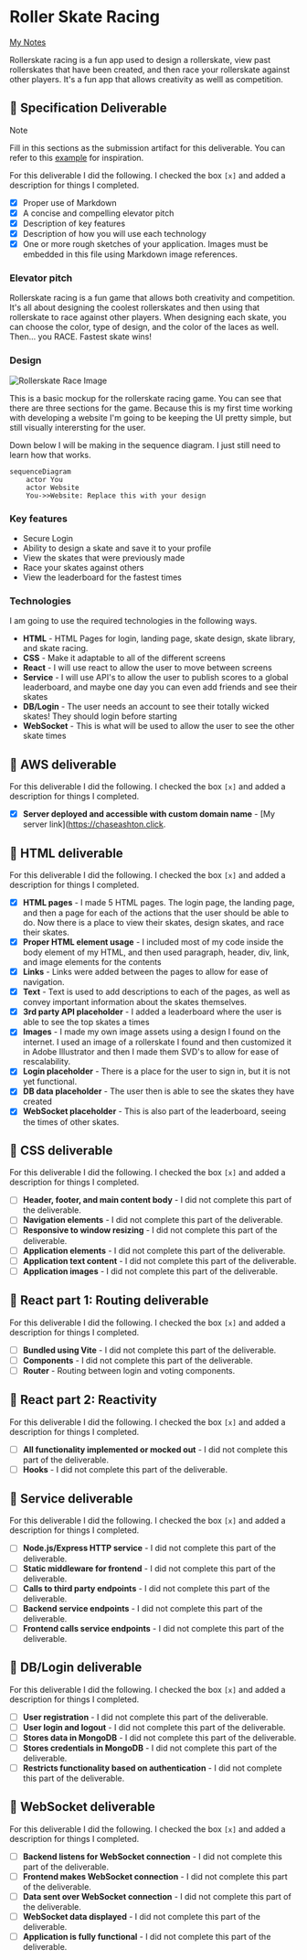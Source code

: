 # Roller Skate Racing

[My Notes](notes.md)

Rollerskate racing is a fun app used to design a rollerskate, view past rollerskates that have been created, and then race your rollerskate against other players. It's a fun app that allows creativity as welll as competition.

## 🚀 Specification Deliverable

> [!NOTE]
>  Fill in this sections as the submission artifact for this deliverable. You can refer to this [example](https://github.com/webprogramming260/startup-example/blob/main/README.md) for inspiration.

For this deliverable I did the following. I checked the box `[x]` and added a description for things I completed.

- [x] Proper use of Markdown
- [x] A concise and compelling elevator pitch
- [x] Description of key features
- [x] Description of how you will use each technology
- [x] One or more rough sketches of your application. Images must be embedded in this file using Markdown image references.

### Elevator pitch

Rollerskate racing is a fun game that allows both creativity and competition. It's all about designing the coolest rollerskates and then using that rollerskate to race against other players. When designing each skate, you can choose the color, type of design, and the color of the laces as well. Then... you RACE. Fastest skate wins!

### Design

![Rollerskate Race Image](appMockup.png)

This is a basic mockup for the rollerskate racing game. You can see that there are three sections for the game. Because this is my first time working with developing a website I'm going to be keeping the UI pretty simple, but still visually interersting for the user.

Down below I will be making in the sequence diagram. I just still need to learn how that works.

```mermaid
sequenceDiagram
    actor You
    actor Website
    You->>Website: Replace this with your design
```

### Key features

- Secure Login
- Ability to design a skate and save it to your profile
- View the skates that were previously made
- Race your skates against others
- View the leaderboard for the fastest times

### Technologies

I am going to use the required technologies in the following ways.

- **HTML** - HTML Pages for login, landing page, skate design, skate library, and skate racing. 
- **CSS** - Make it adaptable to all of the different screens
- **React** - I will use react to allow the user to move between screens
- **Service** - I will use API's to allow the user to publish scores to a global leaderboard, and maybe one day you can even add friends and see their skates
- **DB/Login** - The user needs an account to see their totally wicked skates! They should login before starting
- **WebSocket** - This is what will be used to allow the user to see the other skate times

## 🚀 AWS deliverable

For this deliverable I did the following. I checked the box `[x]` and added a description for things I completed.

- [x] **Server deployed and accessible with custom domain name** - [My server link](https://chaseashton.click.

## 🚀 HTML deliverable

For this deliverable I did the following. I checked the box `[x]` and added a description for things I completed.

- [x] **HTML pages** - I made 5 HTML pages. The login page, the landing page, and then a page for each of the actions that the user should be able to do. Now there is a place to view their skates, design skates, and race their skates. 
- [x] **Proper HTML element usage** - I included most of my code inside the body element of my HTML, and then used paragraph, header, div, link, and image elements for the contents
- [x] **Links** - Links were added between the pages to allow for ease of navigation.
- [x] **Text** - Text is used to add descriptions to each of the pages, as well as convey important information about the skates themselves.
- [x] **3rd party API placeholder** - I added a leaderboard where the user is able to see the top skates a times
- [x] **Images** - I made my own image assets using a design I found on the internet. I used an image of a rollerskate I found and then customized it in Adobe Illustrator and then I made them SVD's to allow for ease of rescalability.
- [x] **Login placeholder** - There is a place for the user to sign in, but it is not yet functional.
- [x] **DB data placeholder** - The user then is able to see the skates they have created
- [x] **WebSocket placeholder** - This is also part of the leaderboard, seeing the times of other skates.

## 🚀 CSS deliverable

For this deliverable I did the following. I checked the box `[x]` and added a description for things I completed.

- [ ] **Header, footer, and main content body** - I did not complete this part of the deliverable.
- [ ] **Navigation elements** - I did not complete this part of the deliverable.
- [ ] **Responsive to window resizing** - I did not complete this part of the deliverable.
- [ ] **Application elements** - I did not complete this part of the deliverable.
- [ ] **Application text content** - I did not complete this part of the deliverable.
- [ ] **Application images** - I did not complete this part of the deliverable.

## 🚀 React part 1: Routing deliverable

For this deliverable I did the following. I checked the box `[x]` and added a description for things I completed.

- [ ] **Bundled using Vite** - I did not complete this part of the deliverable.
- [ ] **Components** - I did not complete this part of the deliverable.
- [ ] **Router** - Routing between login and voting components.

## 🚀 React part 2: Reactivity

For this deliverable I did the following. I checked the box `[x]` and added a description for things I completed.

- [ ] **All functionality implemented or mocked out** - I did not complete this part of the deliverable.
- [ ] **Hooks** - I did not complete this part of the deliverable.

## 🚀 Service deliverable

For this deliverable I did the following. I checked the box `[x]` and added a description for things I completed.

- [ ] **Node.js/Express HTTP service** - I did not complete this part of the deliverable.
- [ ] **Static middleware for frontend** - I did not complete this part of the deliverable.
- [ ] **Calls to third party endpoints** - I did not complete this part of the deliverable.
- [ ] **Backend service endpoints** - I did not complete this part of the deliverable.
- [ ] **Frontend calls service endpoints** - I did not complete this part of the deliverable.

## 🚀 DB/Login deliverable

For this deliverable I did the following. I checked the box `[x]` and added a description for things I completed.

- [ ] **User registration** - I did not complete this part of the deliverable.
- [ ] **User login and logout** - I did not complete this part of the deliverable.
- [ ] **Stores data in MongoDB** - I did not complete this part of the deliverable.
- [ ] **Stores credentials in MongoDB** - I did not complete this part of the deliverable.
- [ ] **Restricts functionality based on authentication** - I did not complete this part of the deliverable.

## 🚀 WebSocket deliverable

For this deliverable I did the following. I checked the box `[x]` and added a description for things I completed.

- [ ] **Backend listens for WebSocket connection** - I did not complete this part of the deliverable.
- [ ] **Frontend makes WebSocket connection** - I did not complete this part of the deliverable.
- [ ] **Data sent over WebSocket connection** - I did not complete this part of the deliverable.
- [ ] **WebSocket data displayed** - I did not complete this part of the deliverable.
- [ ] **Application is fully functional** - I did not complete this part of the deliverable.
